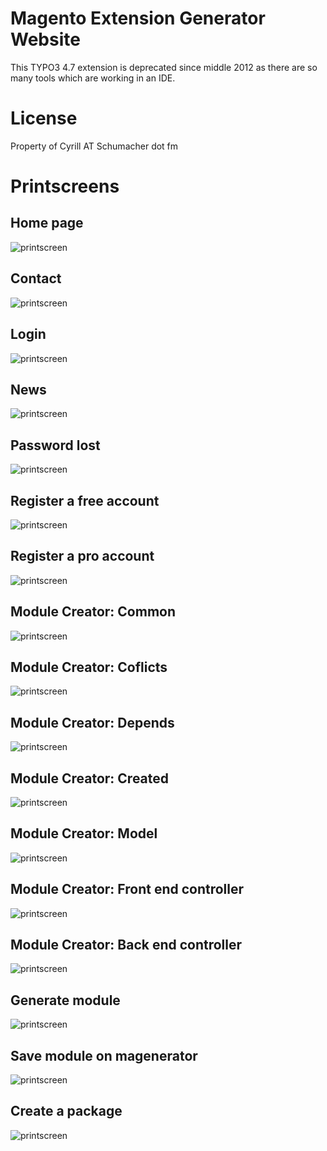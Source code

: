 Magento Extension Generator Website
===================================

This TYPO3 4.7 extension is deprecated since middle 2012 as there are so many tools which are working in an IDE.

License
=======

Property of Cyrill AT Schumacher dot fm

Printscreens
============

## Home page
![printscreen](https://github.com/schumacherfm/magenerator/raw/master/printscreens/00_frontpage.jpg "Printscreen")

## Contact
![printscreen](https://github.com/schumacherfm/magenerator/raw/master/printscreens/01_frontpage_contact.jpg "Printscreen")

## Login
![printscreen](https://github.com/schumacherfm/magenerator/raw/master/printscreens/01_frontpage_login.jpg "Printscreen")

## News
![printscreen](https://github.com/schumacherfm/magenerator/raw/master/printscreens/01_frontpage_news.jpg "Printscreen")

## Password lost
![printscreen](https://github.com/schumacherfm/magenerator/raw/master/printscreens/01_frontpage_pwlost.jpg "Printscreen")

## Register a free account
![printscreen](https://github.com/schumacherfm/magenerator/raw/master/printscreens/01_frontpage_register_free.jpg "Printscreen")

## Register a pro account
![printscreen](https://github.com/schumacherfm/magenerator/raw/master/printscreens/01_frontpage_register_pro.jpg "Printscreen")

## Module Creator: Common
![printscreen](https://github.com/schumacherfm/magenerator/raw/master/printscreens/02_common_common.jpg "Printscreen")

## Module Creator: Coflicts
![printscreen](https://github.com/schumacherfm/magenerator/raw/master/printscreens/02_common_conflicts.jpg "Printscreen")

## Module Creator: Depends
![printscreen](https://github.com/schumacherfm/magenerator/raw/master/printscreens/02_common_depends.jpg "Printscreen")

## Module Creator: Created
![printscreen](https://github.com/schumacherfm/magenerator/raw/master/printscreens/03_model_created.jpg "Printscreen")

## Module Creator: Model
![printscreen](https://github.com/schumacherfm/magenerator/raw/master/printscreens/03_model_model.jpg "Printscreen")

## Module Creator: Front end controller
![printscreen](https://github.com/schumacherfm/magenerator/raw/master/printscreens/04_controller_create.jpg "Printscreen")

## Module Creator: Back end controller
![printscreen](https://github.com/schumacherfm/magenerator/raw/master/printscreens/04_controllerBackend_create.jpg "Printscreen")

## Generate module
![printscreen](https://github.com/schumacherfm/magenerator/raw/master/printscreens/05_generate.jpg "Printscreen")

## Save module on magenerator
![printscreen](https://github.com/schumacherfm/magenerator/raw/master/printscreens/06_save.jpg "Printscreen")

## Create a package
![printscreen](https://github.com/schumacherfm/magenerator/raw/master/printscreens/20_packageCreator.jpg "Printscreen")

